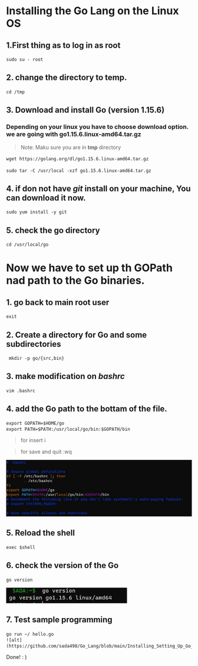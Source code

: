 # Installing the Go Lang on the Linux OS
## 1.First thing as to log in as root
    sudo su - root
## 2. change the directory to **temp**.
    cd /tmp
## 3. Download and install Go (version 1.15.6)
   ### Depending on your linux you have to choose download option. we are going with **go1.15.6.linux-amd64.tar.gz**
   >Note: Maku sure you are in **tmp** directory

    wget https://golang.org/dl/go1.15.6.linux-amd64.tar.gz

    sudo tar -C /usr/local -xzf go1.15.6.linux-amd64.tar.gz
## 4. if don not have *git* install on your machine, You can download it now.
    sudo yum install -y git
## 5. check the go directory
    cd /usr/local/go
# Now we have to set up th **GOPath** nad **path** to the Go binaries.

## 1. go back to main root user
    exit
## 2. Create a directory for Go and some subdirectories
     mkdir -p go/{src,bin}
## 3. make modification on *bashrc*
    vim .bashrc
## 4. add the Go path to the bottam of the file.
    export GOPATH=$HOME/go
    export PATH=$PATH:/usr/local/go/bin:$GOPATH/bin   
> for insert i

> for save and quit :wq

![alt](https://github.com/sada498/Go_Lang/blob/main/Installing_Setting_Up_Go_On_Linux/img/bashrc.JPG)
## 5. Reload the shell
    exec $shell
## 6. check the version of the Go
    go version
![alt](https://github.com/sada498/Go_Lang/blob/main/Installing_Setting_Up_Go_On_Linux/img/go%20v.JPG)
## 7. Test sample programming
    go run ~/ hello.go
    ![alt](https://github.com/sada498/Go_Lang/blob/main/Installing_Setting_Up_Go_On_Linux/img/hello.JPG)

Done! : )
